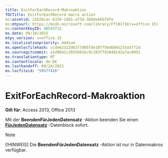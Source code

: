 ```yaml
---
title: ExitForEachRecord-Makroaktion
TOCTitle: ExitForEachRecord macro action
ms:assetid: 22b28cac-6339-1d91-a73d-3b9da465f9fe
ms:mtpsurl: https://msdn.microsoft.com/library/Ff191716(v=office.15)
ms:contentKeyID: 48543712
ms.date: 09/18/2015
mtps_version: v=office.15
ms.localizationpriority: medium
ms.openlocfilehash: ccde62322d6377d05fde197756d6b65255a5772d
ms.sourcegitcommit: a1d9041c20256616c9c183f7d1049142a7ac6991
ms.translationtype: MT
ms.contentlocale: de-DE
ms.lasthandoff: 09/24/2021
ms.locfileid: "59577416"
---
```

# <a name="exitforeachrecord-macro-action"></a>ExitForEachRecord-Makroaktion


**Gilt für**: Access 2013, Office 2013

Mit der **BeendenFürJedenDatensatz** -Aktion beenden Sie einen **[FürJedenDatensatz](foreachrecord-data-block.md)** -Datenblock sofort.


> [!NOTE]
> [!HINWEIS] Die **BeendenFürJedenDatensatz** -Aktion ist nur in Datenmakros verfügbar.


